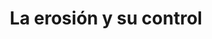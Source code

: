 ---
title: La erosión y su control
language: es
layout: page-layout
banner-img: /assets/images/agricultural-themes/image4.jpg
sub-title: La erosión del suelo a través del viento o del agua degrada fuertemente la fertilidad del suelo y por lo tanto el valor del suelo. Aprende aquí lo que uno puede hacer al respecto.
paragraph1: "Véase aquí un excelente video animado sobre riesgos de erosión, problemas y cómo controlar la erosión por viento y agua."
cat-video-url: https://player.vimeo.com/video/301492468
paragraph2: "Véase aquí un video sobre cómo un agricultor real utiliza los cultivos de cobertura y el manejo de mantillo para mejorar la fertilidad del suelo y la protección de sus tierras de cultivo."
cat-video-url2: https://player.vimeo.com/video/313059354
paragraph-3: "El siguiente póster muestra todos los hechos relevantes en detalle. Véase aquí:"
cat-pdf1: /assets/posters/es/Poster_Erosion-DV3.pdf
cat-pdf1-title: Poster Erosion
cat-pdf2: /assets/posters/es/Summary_Erosion_DV4_Spanish_Latin_America.pdf
cat-pdf2-title: Resumen - Erosion
poster: /assets/posters/es/Poster_Erosion_ES_FV.pdf
showJS: true
iframeClass: portrait
---